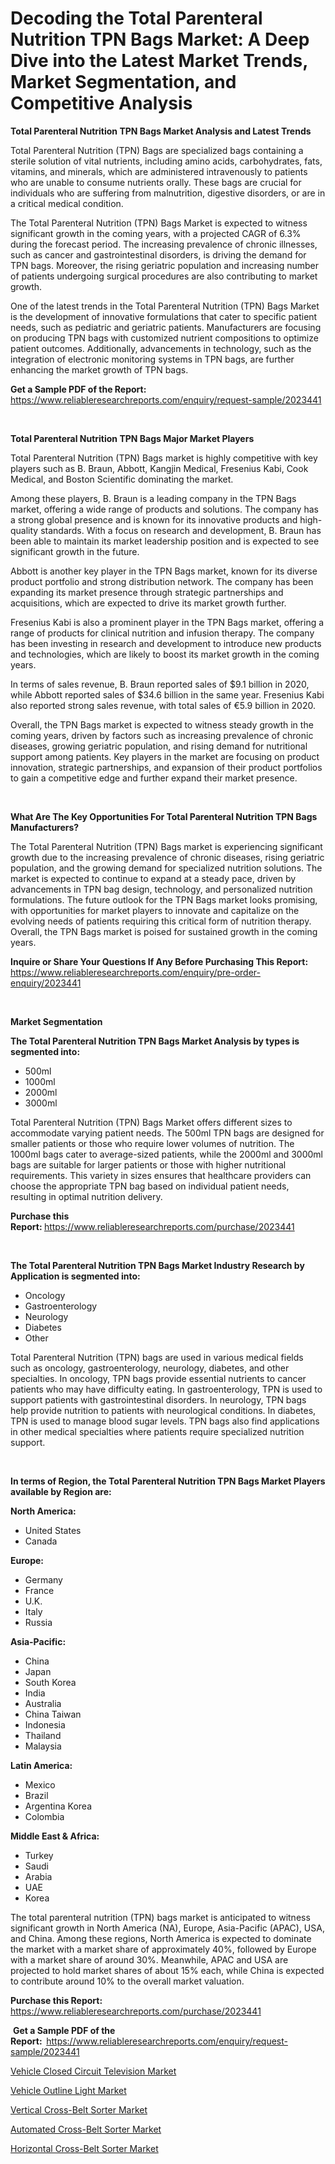 <p><h1>Decoding the Total Parenteral Nutrition TPN Bags Market: A Deep Dive into the Latest Market Trends, Market Segmentation, and Competitive Analysis</h1></p><p><strong>Total Parenteral Nutrition TPN Bags Market Analysis and Latest Trends</strong></p>
<p><p>Total Parenteral Nutrition (TPN) Bags are specialized bags containing a sterile solution of vital nutrients, including amino acids, carbohydrates, fats, vitamins, and minerals, which are administered intravenously to patients who are unable to consume nutrients orally. These bags are crucial for individuals who are suffering from malnutrition, digestive disorders, or are in a critical medical condition.</p><p>The Total Parenteral Nutrition (TPN) Bags Market is expected to witness significant growth in the coming years, with a projected CAGR of 6.3% during the forecast period. The increasing prevalence of chronic illnesses, such as cancer and gastrointestinal disorders, is driving the demand for TPN bags. Moreover, the rising geriatric population and increasing number of patients undergoing surgical procedures are also contributing to market growth.</p><p>One of the latest trends in the Total Parenteral Nutrition (TPN) Bags Market is the development of innovative formulations that cater to specific patient needs, such as pediatric and geriatric patients. Manufacturers are focusing on producing TPN bags with customized nutrient compositions to optimize patient outcomes. Additionally, advancements in technology, such as the integration of electronic monitoring systems in TPN bags, are further enhancing the market growth of TPN bags.</p></p>
<p><strong>Get a Sample PDF of the Report:&nbsp;</strong> <a href="https://www.reliableresearchreports.com/enquiry/request-sample/2023441">https://www.reliableresearchreports.com/enquiry/request-sample/2023441</a></p>
<p>&nbsp;</p>
<p><strong>Total Parenteral Nutrition TPN Bags Major Market Players</strong></p>
<p><p>Total Parenteral Nutrition (TPN) Bags market is highly competitive with key players such as B. Braun, Abbott, Kangjin Medical, Fresenius Kabi, Cook Medical, and Boston Scientific dominating the market.</p><p>Among these players, B. Braun is a leading company in the TPN Bags market, offering a wide range of products and solutions. The company has a strong global presence and is known for its innovative products and high-quality standards. With a focus on research and development, B. Braun has been able to maintain its market leadership position and is expected to see significant growth in the future.</p><p>Abbott is another key player in the TPN Bags market, known for its diverse product portfolio and strong distribution network. The company has been expanding its market presence through strategic partnerships and acquisitions, which are expected to drive its market growth further.</p><p>Fresenius Kabi is also a prominent player in the TPN Bags market, offering a range of products for clinical nutrition and infusion therapy. The company has been investing in research and development to introduce new products and technologies, which are likely to boost its market growth in the coming years.</p><p>In terms of sales revenue, B. Braun reported sales of $9.1 billion in 2020, while Abbott reported sales of $34.6 billion in the same year. Fresenius Kabi also reported strong sales revenue, with total sales of €5.9 billion in 2020.</p><p>Overall, the TPN Bags market is expected to witness steady growth in the coming years, driven by factors such as increasing prevalence of chronic diseases, growing geriatric population, and rising demand for nutritional support among patients. Key players in the market are focusing on product innovation, strategic partnerships, and expansion of their product portfolios to gain a competitive edge and further expand their market presence.</p></p>
<p>&nbsp;</p>
<p><strong>What Are The Key Opportunities For Total Parenteral Nutrition TPN Bags Manufacturers?</strong></p>
<p><p>The Total Parenteral Nutrition (TPN) Bags market is experiencing significant growth due to the increasing prevalence of chronic diseases, rising geriatric population, and the growing demand for specialized nutrition solutions. The market is expected to continue to expand at a steady pace, driven by advancements in TPN bag design, technology, and personalized nutrition formulations. The future outlook for the TPN Bags market looks promising, with opportunities for market players to innovate and capitalize on the evolving needs of patients requiring this critical form of nutrition therapy. Overall, the TPN Bags market is poised for sustained growth in the coming years.</p></p>
<p><strong>Inquire or Share Your Questions If Any Before Purchasing This Report:</strong> <a href="https://www.reliableresearchreports.com/enquiry/pre-order-enquiry/2023441">https://www.reliableresearchreports.com/enquiry/pre-order-enquiry/2023441</a></p>
<p>&nbsp;</p>
<p><strong>Market Segmentation</strong></p>
<p><strong>The Total Parenteral Nutrition TPN Bags Market Analysis by types is segmented into:</strong></p>
<p><ul><li>500ml</li><li>1000ml</li><li>2000ml</li><li>3000ml</li></ul></p>
<p><p>Total Parenteral Nutrition (TPN) Bags Market offers different sizes to accommodate varying patient needs. The 500ml TPN bags are designed for smaller patients or those who require lower volumes of nutrition. The 1000ml bags cater to average-sized patients, while the 2000ml and 3000ml bags are suitable for larger patients or those with higher nutritional requirements. This variety in sizes ensures that healthcare providers can choose the appropriate TPN bag based on individual patient needs, resulting in optimal nutrition delivery.</p></p>
<p><strong>Purchase this Report:&nbsp;</strong><a href="https://www.reliableresearchreports.com/purchase/2023441">https://www.reliableresearchreports.com/purchase/2023441</a></p>
<p>&nbsp;</p>
<p><strong>The Total Parenteral Nutrition TPN Bags Market Industry Research by Application is segmented into:</strong></p>
<p><ul><li>Oncology</li><li>Gastroenterology</li><li>Neurology</li><li>Diabetes</li><li>Other</li></ul></p>
<p><p>Total Parenteral Nutrition (TPN) bags are used in various medical fields such as oncology, gastroenterology, neurology, diabetes, and other specialties. In oncology, TPN bags provide essential nutrients to cancer patients who may have difficulty eating. In gastroenterology, TPN is used to support patients with gastrointestinal disorders. In neurology, TPN bags help provide nutrition to patients with neurological conditions. In diabetes, TPN is used to manage blood sugar levels. TPN bags also find applications in other medical specialties where patients require specialized nutrition support.</p></p>
<p>&nbsp;</p>
<p><strong>In terms of Region, the Total Parenteral Nutrition TPN Bags Market Players available by Region are:</strong></p>
<p>
    <p> <strong> North America: </strong>
        <ul>
            <li>United States</li>
            <li>Canada</li>
        </ul>
        </p> 
    <p> <strong> Europe: </strong>
        <ul>
            <li>Germany</li>
            <li>France</li>
            <li>U.K.</li>
            <li>Italy</li>
            <li>Russia</li>
        </ul>
        </p> 
    <p> <strong> Asia-Pacific: </strong>
        <ul>
            <li>China</li>
            <li>Japan</li>
            <li>South Korea</li>
            <li>India</li>
            <li>Australia</li>
            <li>China Taiwan</li>
            <li>Indonesia</li>
            <li>Thailand</li>
            <li>Malaysia</li>
        </ul>
        </p> 
    <p> <strong> Latin America: </strong>
        <ul>
            <li>Mexico</li>
            <li>Brazil</li>
            <li>Argentina Korea</li>
            <li>Colombia</li>
        </ul>
        </p> 
    <p> <strong> Middle East & Africa: </strong>
        <ul>
            <li>Turkey</li>
            <li>Saudi</li>
            <li>Arabia</li>
            <li>UAE</li>
            <li>Korea</li>
        </ul>
    </p>
    </p>
<p><p>The total parenteral nutrition (TPN) bags market is anticipated to witness significant growth in North America (NA), Europe, Asia-Pacific (APAC), USA, and China. Among these regions, North America is expected to dominate the market with a market share of approximately 40%, followed by Europe with a market share of around 30%. Meanwhile, APAC and USA are projected to hold market shares of about 15% each, while China is expected to contribute around 10% to the overall market valuation.</p></p>
<p><strong>Purchase this Report: </strong><a href="https://www.reliableresearchreports.com/purchase/2023441">https://www.reliableresearchreports.com/purchase/2023441</a></p>
<p>&nbsp;<strong>Get a Sample PDF of the Report:&nbsp;&nbsp;</strong><a href="https://www.reliableresearchreports.com/enquiry/request-sample/2023441">https://www.reliableresearchreports.com/enquiry/request-sample/2023441</a></p>
<p><strong></strong></p>
<p><p><a href="https://view.publitas.com/reportprime-1/vehicle-closed-circuit-television-market-research-report-provides-critical-insights-that-can-help-shape-business-development-and-investment-strategies/">Vehicle Closed Circuit Television Market</a></p><p><a href="https://view.publitas.com/reportprime-1/vehicle-outline-light-market-furnish-information-about-market-size-market-share-market-dynamics-and-projections-spanning-from-2024-to-2031/">Vehicle Outline Light Market</a></p><p><a href="https://gentle-editor-9db.notion.site/Vertical-Cross-Belt-Sorter-Market-Insights-Market-Players-and-Forecast-Till-2031-2249b130b7c44bd2b22da8ef7371a847">Vertical Cross-Belt Sorter Market</a></p><p><a href="https://spotless-saver-8fd.notion.site/Automated-Cross-Belt-Sorter-Market-Research-Report-Forecasted-for-Period-from-2024-2031-by-Market-dd85acc319594ba89a5e9d75640dbe95">Automated Cross-Belt Sorter Market</a></p><p><a href="https://frill-swim-3cd.notion.site/Horizontal-Cross-Belt-Sorter-Market-Growth-Market-Trends-COVID-19-Impact-and-Forecasts-for-period-acb81fd4a83d45978fbf8140986dc84e">Horizontal Cross-Belt Sorter Market</a></p></p>
